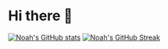 # Hi there 🧃

[![Noah's GitHub stats](https://github-readme-stats.vercel.app/api?username=noahliechti&hide=stars&show_icons=true&count_private=true&theme=dark)](https://github.com/noahliechti)
[![Noah's GitHub Streak](http://github-readme-streak-stats.herokuapp.com?user=noahliechti&theme=dark&date_format=j%20M%5B%20Y%5D&border=FFFFFF)](https://github.com/noahliechti)

<!--
  <a href="https://github.com/noahliechti">
  <img align="center" src="https://github-readme-stats.vercel.app/api?username=noahliechti&hide=stars&show_icons=true&count_private=true&theme=dark" />
</a>
<a href="https://github.com/noahliechti">
  <img align="center" src="http://github-readme-streak-stats.herokuapp.com?user=noahliechti&theme=dark&date_format=j%20M%5B%20Y%5D&border=FFFFFF" />
</a>

https://github.com/DenverCoder1/github-readme-streak-stats
http://github-readme-streak-stats.herokuapp.com/demo/
https://github.com/anuraghazra/github-readme-stats

- 🔭 I’m currently working on ...
- 🌱 I’m currently learning ...
- 👯 I’m looking to collaborate on ...
- 🤔 I’m looking for help with ...
- 💬 Ask me about ...
- 📫 How to reach me: ...
- 😄 Pronouns: ...
- ⚡ Fun fact: ...
-->
